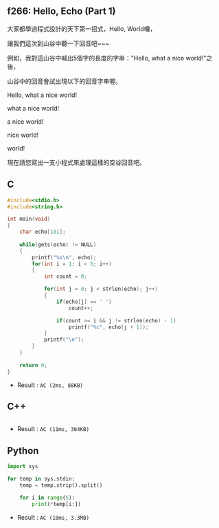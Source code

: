 ## f266: Hello, Echo (Part 1)
大家都學過程式設計的天下第一招式，Hello, World囉，

讓我們這次到山谷中聽一下回音吧~~~

例如，我對這山谷中喊出5個字的長度的字串："Hello, what a nice world!"之後，

山谷中的回音會試出現以下的回音字串喔。

Hello, what a nice world!

what a nice world!

a nice world!

nice world!

world!

現在請您寫出一支小程式來處理這樣的空谷回音吧。

## C
```C
#include<stdio.h>
#include<string.h>

int main(void)
{
	char echo[101];
	
	while(gets(echo) != NULL)
	{
		printf("%s\n", echo);
		for(int i = 1; i < 5; i++)
		{
			int count = 0;

			for(int j = 0; j < strlen(echo); j++)
			{
				if(echo[j] == ' ')
					count++;

				if(count >= i && j != strlen(echo) - 1)
					printf("%c", echo[j + 1]);
			}
			printf("\n");
		}
	}
	
	return 0;
}
```
 * Result : `AC (2ms, 88KB)`

## C++
```C++

```
 * Result : `AC (11ms, 304KB)`

## Python
```python
import sys

for temp in sys.stdin:
    temp = temp.strip().split()

    for i in range(5):
        print(*temp[i:])
```
 * Result : `AC (18ms, 3.3MB)`
